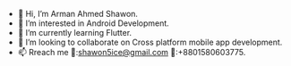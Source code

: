 - 👋 Hi, I’m Arman Ahmed Shawon.
- 👀 I’m interested in Android Development.
- 🌱 I’m currently learning Flutter.
- 💞️ I’m looking to collaborate on Cross platform mobile app development.
- 📫 Rreach me 📧:shawon5ice@gmail.com 📱:+8801580603775.
<!-- - 
<a href=#><img src="contributions.svg"></a>

<p align="center"> 
  Visitor count<br>
  <img src="https://profile-counter.glitch.me/shawon5ice/count.svg" />
</p>
<!---
shawon5ice/shawon5ice is a ✨ special ✨ repository because its `README.md` (this file) appears on your GitHub profile.
You can click the Preview link to take a look at your changes.
--->
